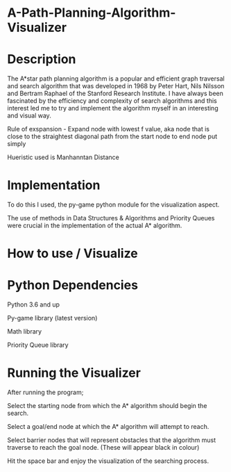 # A-Path-Planning-Algorithm-Visualizer

# Description

The A*star path planning algorithm is a popular and efficient graph traversal and search algorithm that was developed in 1968 by Peter Hart, Nils Nilsson and Bertram Raphael of the Stanford Research Institute. I have always been fascinated by the efficiency and complexity of search algorithms and this interest led me to try and implement the algorithm myself in an interesting and visual way.

Rule of exspansion - Expand node with lowest f value, aka node that is close to the straightest diagonal path from the start node to end node put simply

Hueristic used is Manhanntan Distance



# Implementation

To do this I used, the py-game python module for the visualization aspect.

The use of methods in Data Structures & Algorithms and Priority Queues were crucial in the implementation of the actual A* algorithm.



# How to use / Visualize



# Python Dependencies


Python 3.6 and up

Py-game library (latest version)

Math library

Priority Queue library



# Running the Visualizer


After running the program;

Select the starting node from which the A* algorithm should begin the search.

Select a goal/end node at which the A* algorithm will attempt to reach.

Select barrier nodes that will represent obstacles that the algorithm must traverse to reach the goal node. (These will appear black in colour)

Hit the space bar and enjoy the visualization of the searching process.


